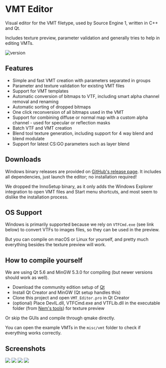 # VMT Editor

Visual editor for the VMT filetype, used by Source Engine 1, written in C++ and Qt.

Includes texture preview, parameter validation and generally tries to help in editing VMTs.

![version](https://img.shields.io/badge/version-1.3.6-blue.svg)

## Features

- Simple and fast VMT creation with parameters separated in groups
- Parameter and texture validation for existing VMT files
- Support for VMT templates
- Automatic conversion of bitmaps to VTF, including smart alpha channel removal and renaming
- Automatic sorting of dropped bitmaps
- One click reconversion of all bitmaps used in the VMT
- Support for combining diffuse or normal map with a custom alpha channel - used for specular or reflection masks
- Batch VTF and VMT creation
- Blend tool texture generation, including support for 4 way blend and blend modulate
- Support for latest CS:GO parameters such as layer blend

## Downloads

Windows binary releases are provided on [GitHub's release page](https://github.com/Gira-X/VMT-Editor/releases).
It includes all dependencies, just launch the editor; no installation required!

We dropped the InnoSetup binary, as it only adds the Windows Explorer integration to open VMT files and Start menu shortcuts, and most seem to dislike the installation process.

## OS Support

Windows is primarily supported because we rely on `VTFCmd.exe` (see link below) to convert VTFs to images files, so they can be used in the preview.

But you can compile on macOS or Linux for yourself, and pretty much everything besides the texture preview will work.

## How to compile yourself

We are using Qt 5.6 and MinGW 5.3.0 for compiling (but newer versions should work as well).

- Download the community edition setup of [Qt](https://www.qt.io/)
- Install Qt Creator and MinGW (Qt setup handles this)
- Clone this project and open `VMT_Editor.pro` in Qt Creator
- (optional) Place DevIL.dll, VTFCmd.exe and VTFLib.dll in the executable folder (from [Nem's tools](http://nemesis.thewavelength.net/index.php?c=177)) for texture preview

Or skip the GUIs and compile through qmake directly.

You can open the example VMTs in the `misc/vmt` folder to check if everything works correctly.

## Screenshots

![](https://github.com/Gira-X/VMT-Editor/raw/master/screenshots/1.png)
![](https://github.com/Gira-X/VMT-Editor/raw/master/screenshots/2.png)
![](https://github.com/Gira-X/VMT-Editor/raw/master/screenshots/3.png)
![](https://github.com/Gira-X/VMT-Editor/raw/master/screenshots/4.png)
